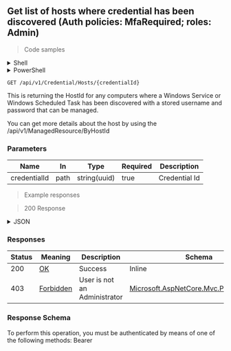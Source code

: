 
## Get list of hosts where credential has been discovered (Auth policies: MfaRequired; roles: Admin)

<a id="opIdGetDistinctHostsForCredentialAsync"></a>

> Code samples

<details><summary>Shell</summary>


```shell
# You can also use wget
curl -X GET /api/v1/Credential/Hosts/{credentialId} \
  -H 'Accept: application/json' \
  -H 'Authorization: Bearer TOKEN'

```


</details>

<details><summary>PowerShell</summary>


```powershell
# PowerShell example

$NPSUrl = "https://localhost:6500"

$Login = @{
    Login = "User"
    Password = "Password"
}
# Cookie container for multi-factor authentication
$WebSession = New-Object Microsoft.PowerShell.Commands.WebRequestSession
$Token = Invoke-RestMethod -Uri "$($NPSUrl)/signinBody" -Method POST -Body (ConvertTo-Json $Login) -WebSession $WebSession -ContentType "application/json"
$Token = Invoke-RestMethod -Uri "$($NPSUrl)/signin2fa" -Method Post -Body $MfaCode -Headers @{Authorization = "Bearer $Token"} -WebSession $WebSession -ContentType "application/json"

$Headers = @{
    Authorization = "Bearer $Token"
}
Invoke-RestMethod -Method GET -Uri "$($NPSUrl)/api/v1/Credential/Hosts/{credentialId}" -Headers $Headers -ContentType "application/json"
```


</details>

`GET /api/v1/Credential/Hosts/{credentialId}`

This is returning the HostId for any computers where a
Windows Service or Windows Scheduled Task has been discovered
with a stored username and password that can be managed.
            
You can get more details about the host by using the
<see cref="M:SbPAM.WebAPI.Controllers.ManagedResourceController.GetManagedResourceByHostId(System.Guid)">/api/v1/ManagedResource/ByHostId</see>

<h3 id="get-list-of-hosts-where-credential-has-been-discovered-(auth-policies:-mfarequired;-roles:-admin)-parameters">Parameters</h3>

|Name|In|Type|Required|Description|
|---|---|---|---|---|
|credentialId|path|string(uuid)|true|Credential Id|

> Example responses

> 200 Response

<details><summary>JSON</summary>


```json
[
  "497f6eca-6276-4993-bfeb-53cbbbba6f08"
]
```


</details>

<h3 id="get-list-of-hosts-where-credential-has-been-discovered-(auth-policies:-mfarequired;-roles:-admin)-responses">Responses</h3>

|Status|Meaning|Description|Schema|
|---|---|---|---|
|200|[OK](https://tools.ietf.org/html/rfc7231#section-6.3.1)|Success|Inline|
|403|[Forbidden](https://tools.ietf.org/html/rfc7231#section-6.5.3)|User is not an Administrator|[Microsoft.AspNetCore.Mvc.ProblemDetails](../Models/microsoft.aspnetcore.mvc.problemdetails.md)|

<h3 id="get-list-of-hosts-where-credential-has-been-discovered-(auth-policies:-mfarequired;-roles:-admin)-responseschema">Response Schema</h3>

<aside class="warning">
To perform this operation, you must be authenticated by means of one of the following methods:
Bearer
</aside>


